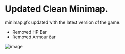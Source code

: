 # Updated Clean Minimap.

minimap.gfx updated with the latest version of the game.
- Removed HP Bar
- Removed Armour Bar

![image](https://github.com/user-attachments/assets/9e00f1d5-11ef-41af-8f5d-9f3155677c24)

